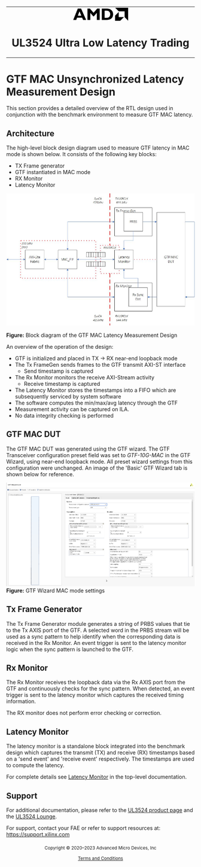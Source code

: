 <table class="sphinxhide" width="100%">
 <tr width="100%">
    <td align="center"><img src="https://raw.githubusercontent.com/Xilinx/Image-Collateral/main/xilinx-logo.png" width="30%"/><h1>UL3524 Ultra Low Latency Trading</h1>
    </td>
 </tr>
</table>

# GTF MAC Unsynchronized Latency Measurement Design
This section provides a detailed overview of the RTL design used in conjunction with the benchmark environment to measure GTF MAC latency.

## Architecture
The high-level block design diagram used to measure GTF latency in MAC mode is shown below.  It consists of the following key blocks:

* TX Frame generator
* GTF instantiated in MAC mode
* RX Monitor
* Latency Monitor

![Block diagram of the GTF MAC Latency Measurement Design](Images/gtf_mac_diagram_0.jpg)

**Figure:** Block diagram of the GTF MAC Latency Measurement Design

An overview of the operation of the design:

* GTF is initialized and placed in TX → RX near-end loopback mode
* The Tx FrameGen sends frames to the GTF transmit AXI-ST interface
	* Send timestamp is captured
* The Rx Monitor monitors the receive AXI-Stream activity
	* Receive timestamp is captured
* The Latency Monitor stores the timestamps into a FIFO which are subsequently serviced by system software
* The software computes the min/max/avg latency through the GTF
* Measurement activity can be captured on ILA.
* No data integrity checking is performed

## GTF MAC DUT
The GTF MAC DUT was generated using the GTF wizard.  The GTF Transceiver configuration preset field was set to *GTF-10G-MAC* in the GTF Wizard, using near-end loopback mode. All preset wizard settings from this configuration were unchanged. An image of the 'Basic' GTF Wizard tab is shown below for reference.

![GTF Wizard MAC mode settings](Images/gtf_mac_wizard_settings.png)
**Figure:** GTF Wizard MAC mode settings

## Tx Frame Generator
The Tx Frame Generator module generates a string of PRBS values that tie to the Tx AXIS port of the GTF.  A selected word in the PRBS stream will be used as a sync pattern to help identify when the corresponding data is received in the Rx Monitor.  An event trigger is sent to the latency monitor logic when the sync pattern is launched to the GTF.

## Rx Monitor
The Rx Monitor receives the loopback data via the Rx AXIS port from the GTF and continuously checks for the sync pattern.  When detected, an event trigger is sent to the latency monitor which captures the received timing information.

The RX monitor does not perform error checking or correction.

## Latency Monitor

The latency monitor is a standalone block integrated into the benchmark design which captures the transmit (TX) and receive (RX) timestamps based on a 'send event' and 'receive event' respectively.  The timestamps are used to compute the latency.

For complete details see [Latency Monitor](../../README.md#latency-monitor) in the top-level documentation.

## Support
For additional documentation, please refer to the [UL3524 product page](https://www.xilinx.com/products/boards-and-kits/alveo/ul3524.html) and the [UL3524 Lounge](https://www.xilinx.com/member/ull-ea.html).

For support, contact your FAE or refer to support resources at: https://support.xilinx.com

<p class="sphinxhide" align="center"><sub>Copyright © 2020–2023 Advanced Micro Devices, Inc</sub></p>

<p class="sphinxhide" align="center"><sup><a href="https://www.amd.com/en/corporate/copyright">Terms and Conditions</a></sup></p>
